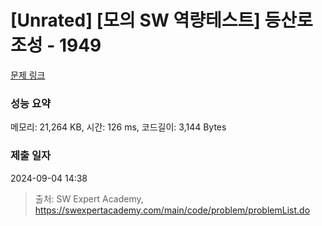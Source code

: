 # [Unrated] [모의 SW 역량테스트] 등산로 조성 - 1949 

[문제 링크](https://swexpertacademy.com/main/code/problem/problemDetail.do?contestProbId=AV5PoOKKAPIDFAUq) 

### 성능 요약

메모리: 21,264 KB, 시간: 126 ms, 코드길이: 3,144 Bytes

### 제출 일자

2024-09-04 14:38



> 출처: SW Expert Academy, https://swexpertacademy.com/main/code/problem/problemList.do